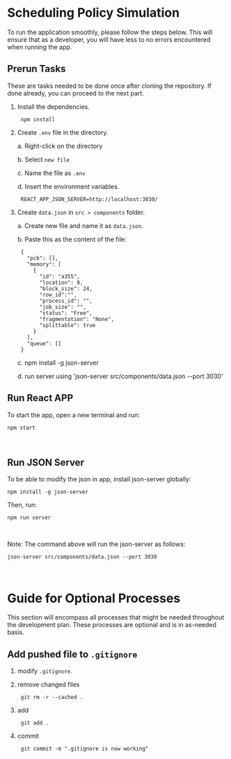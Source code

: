 # Scheduling Policy Simulation

To run the application smoothly, please follow the steps below. This will ensure that as a developer, you will have less to no errors encountered when running the app.

## Prerun Tasks
These are tasks needed to be done once after cloning the repository. If done already, you can proceed to the next part.

1. Install the dependencies.

        npm install
2. Create `.env` file in the directory.

    a. Right-click on the directory
    
    b. Select `new file`
    
    c. Name the file as `.env`
    
    d. Insert the environment variables. 
    
        REACT_APP_JSON_SERVER=http://localhost:3030/ 
3. Create `data.json` in `src > components` folder.
    
    a. Create new file and name it as `data.json`.

    b. Paste this as the content of the file:

        {
          "pcb": [],
          "memory": [
            {
              "id": "a355",
              "location": 0,
              "block_size": 24,
              "row_id":"",
              "process_id": "",
              "job_size": "",
              "status": "Free",
              "fragmentation": "None",
              "splittable": true
            }
          ],
          "queue": []
        }

    c. npm install -g json-server
    
    d. run server using 'json-server src/components/data.json --port 3030'
&nbsp;

## Run React APP
To start the app, open a new terminal and run:

    npm start

&nbsp;

## Run JSON Server
To be able to modify the json in app, install json-server globally:

    npm install -g json-server

Then, run:

    npm run server

&nbsp;

Note: The command above will run the json-server as follows:
    
    json-server src/components/data.json --port 3030

&nbsp;

# Guide for Optional Processes 

This section will encompass all processes that might be needed throughout the development plan. These processes are optional and is in as-needed basis.

## Add pushed file to `.gitignore`

1. modify `.gitignore`.

2. remove changed files

        git rm -r --cached .

3. add

        git add .

4. commit

        git commit -m ".gitignore is now working"
